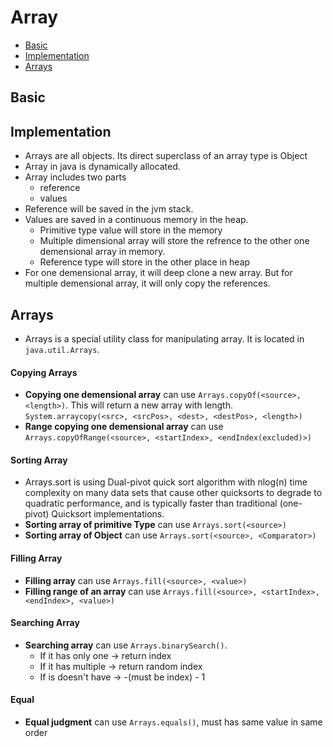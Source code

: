 # Array
- [Basic](#basic)
- [Implementation](#implementation)
- [Arrays](#arrays)

## <div id = "basic">Basic</div>
## <div id = "implementation">Implementation</div>
- Arrays are all objects. Its direct superclass of an array type is Object
- Array in java is dynamically allocated.
- Array includes two parts
  - reference
  - values
- Reference will be saved in the jvm stack.
- Values are saved in a continuous memory in the heap.
  - Primitive type value will store in the memory
  - Multiple dimensional array will store the refrence to the other one demensional array in memory.
  - Reference type will store in the other place in heap
- For one demensional array, it will deep clone a new array. But for multiple demensional array, it will only copy the references.
## <div id = "arrays">Arrays</div>
- Arrays is a special utility class for manipulating array. It is located in `java.util.Arrays`.
#### Copying Arrays
- **Copying one demensional array** can use `Arrays.copyOf(<source>, <length>)`. This will return a new array with length. `System.arraycopy(<src>, <srcPos>, <dest>, <destPos>, <length>)`
- **Range copying one demensional array** can use `Arrays.copyOfRange(<source>, <startIndex>, <endIndex(excluded)>)`
#### Sorting Array
- Arrays.sort is using Dual-pivot quick sort algorithm with nlog(n) time complexity on many data sets that cause other quicksorts to degrade to quadratic performance, and is typically faster than traditional (one-pivot) Quicksort implementations.
- **Sorting array of primitive Type** can use `Arrays.sort(<source>)`
- **Sorting array of Object** can use `Arrays.sort(<source>, <Comparator>)`
#### Filling Array
- **Filling array** can use `Arrays.fill(<source>, <value>)`
- **Filling range of an array** can use `Arrays.fill(<source>, <startIndex>, <endIndex>, <value>)`
#### Searching Array
- **Searching array** can use `Arrays.binarySearch()`.
  - If it has only one -> return index
  - If it has multiple -> return random index
  - If is doesn't have -> -(must be index) - 1
#### Equal
- **Equal judgment** can use `Arrays.equals()`, must has same value in same order
